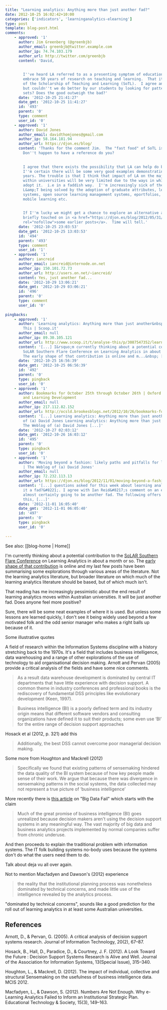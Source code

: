 ```yaml
---
title: "Learning analytics: Anything more than just another fad?"
date: 2012-10-25 16:02:42+10:00
categories: ['indicators', 'learninganalytics-elearning']
type: post
template: blog-post.html
comments:
    - approved: '1'
      author: Jim Greenberg (@greenbjb)
      author_email: greenbjb@twitter.example.com
      author_ip: 74.74.103.179
      author_url: http://twitter.com/greenbjb
      content: 'David,
    
    
        I''ve heard LA referred to as a presenting symptom of education''s failure to
        embrace 50 years of research on teaching and learning.  That it is the "fast food"
        of the Scholarship of Teaching and Learning (SoTL).  I agree and it is frustrating,
        but couldn''t we do better by our students by looking for patterns in these data
        sets? Does the good outweigh the bad?'
      date: '2012-10-25 21:41:27'
      date_gmt: '2012-10-25 11:41:27'
      id: '493'
      parent: '0'
      type: comment
      user_id: '0'
    - approved: '1'
      author: David Jones
      author_email: davidthomjones@gmail.com
      author_ip: 58.164.181.94
      author_url: https://djon.es/blog/
      content: 'Thanks for the comment Jim.  The "fast food" of SoTL is a good quote.
        Don''t happen to have a reference do you?
    
    
        I agree that there exists the possibility that LA can help do better by our students.
        I''m certain there will be some very good examples demonstrating this over coming
        years. The trouble is that I think that impact of LA on the majority of L&amp;T
        within universities will be very limited due to the ways in which institutions
        adopt it.  i.e in a faddish way.  I''m increasingly sick of the quality of university
        L&amp;T being solved by the adoption of graduate attributes, learning management
        systems, open source learning management systems, eportfolios, learning analytics,
        mobile learning etc.
    
    
        If I''m lucky we might get a chance to explore an alternative approach that is
        briefly touched on in <a href="https://djon.es/blog/2012/05/31/learning-analytics-engaging-with-and-changing-learning-and-teaching/"
        rel="nofollow">some earlier posts</a>.  Time will tell.'
      date: '2012-10-25 23:03:53'
      date_gmt: '2012-10-25 13:03:53'
      id: '494'
      parent: '493'
      type: comment
      user_id: '1'
    - approved: '1'
      author: iancreid
      author_email: iancreid@internode.on.net
      author_ip: 150.101.72.73
      author_url: http://users.on.net/~iancreid/
      content: Yes, just another fad...
      date: '2012-10-29 13:06:21'
      date_gmt: '2012-10-29 03:06:21'
      id: '496'
      parent: '0'
      type: comment
      user_id: '0'
    
pingbacks:
    - approved: '1'
      author: 'Learning analytics: Anything more than just another&nbsp;fad? | Analyse
        This | Scoop.it'
      author_email: null
      author_ip: 89.30.105.121
      author_url: http://www.scoop.it/t/analyse-this/p/3087547352/learning-analytics-anything-more-than-just-another-fad
      content: '[...] I&rsquo;m currently thinking about a potential contribution to the
        SoLAR Southern Flare Conference on Learning Analytics in about a month or so.
        The early shape of that contribution is online and m...&nbsp; [...]'
      date: '2012-10-25 16:56:39'
      date_gmt: '2012-10-25 06:56:39'
      id: '492'
      parent: '0'
      type: pingback
      user_id: '0'
    - approved: '1'
      author: Bookmarks for October 25th through October 26th | Oxford Centre for Staff
        and Learning Development
      author_email: null
      author_ip: 217.112.82.152
      author_url: http://ocsld.brookesblogs.net/2012/10/26/bookmarks-for-october-25th-through-october-26th/
      content: '[...] Learning analytics: Anything more than just another fad? | The Weblog
        of (a) David Jones Learning analytics: Anything more than just another fad? |
        The Weblog of (a) David Jones [...]'
      date: '2012-10-27 02:03:12'
      date_gmt: '2012-10-26 16:03:12'
      id: '495'
      parent: '0'
      type: pingback
      user_id: '0'
    - approved: '1'
      author: 'Moving beyond a fashion: likely paths and pitfalls for learning analytics
        | The Weblog of (a) David Jones'
      author_email: null
      author_ip: 72.232.113.13
      author_url: https://djon.es/blog/2012/11/01/moving-beyond-a-fashion-likely-paths-and-pitfalls-for-learning-analytics/
      content: '[...] questions asked for this week about learning analytics is, &#8220;is
        it a fad?&#8221;. I agree with Ian Reid&#8217;s comment on an earlier post, it&#8217;s
        almost certainly going to be another fad. The following offers some evidence for
        this, [...]'
      date: '2012-11-01 16:05:40'
      date_gmt: '2012-11-01 06:05:40'
      id: '497'
      parent: '0'
      type: pingback
      user_id: '0'
    
---
```


See also: [[blog-home | Home]]

I'm currently thinking about a potential contribution to the [SoLAR Southern Flare Conference](http://epress.lib.uts.edu.au/conferences/index.php/SoLAR/SSFC12/schedConf/overview) on Learning Analytics in about a month or so. The [early shape of that contribution](/blog2/2012/10/11/three-likely-paths-for-learning-analytics-and-academic-in-oz-higher-education/) is online and my last few posts have been summarising some explorations through various areas of the literature. Not the learning analytics literature, but broader literature on which much of the learning analytics literature should be based, but of which much isn't.

That reading has me increasingly pessimistic about the end result of learning analytics moves within Australian universities. It will be just another fad. Does anyone feel more positive?

Sure, there will be some neat examples of where it is used. But unless some lessons are learned quickly, I don't see it being widely used beyond a few motivated folk and the odd senior manager who makes a right balls up because of it.

Some illustrative quotes

A field of research within the Information Systems discipline with a history stretching back to the 1970s. It's a field that includes business intelligence, data warehousing and a range of other explorations of the use of technology to aid organisational decision making. Arnott and Pervan (2005) provide a critical analysis of the fields and have some nice comments.

> As a result data warehouse development is dominated by central IT departments that have little experience with decision support. A common theme in industry conferences and professional books is the rediscovery of fundamental DSS principles like evolutionary development (Keen, 1997).

> Business intelligence (BI) is a poorly defined term and its industry origin means that different software vendors and consulting organizations have defined it to suit their products; some even use ‘BI’ for the entire range of decision support approaches

Hosack et al (2012, p. 321) add this

> Additionally, the best DSS cannot overcome poor managerial decision making.

Some more from Houghton and Mackrell (2012)

> Specifically we found that existing patterns of sensemaking hindered the data quality of the BI system because of how key people made sense of their work. We argue that because there was divergence in sensemaking patterns in the social systems, the data collected may not represent a true picture of ‘business intelligence’

More recently there is [this article](http://www.cioinsight.com/c/a/Expert-Voices/Big-Data-Fail-Five-Principles-to-Save-Your-BI-Butt-759074/) on "Big Data Fail" which starts with the claim

> Much of the great promise of business intelligence (BI) goes unrealized because decision makers aren't using the decision support systems in any meaningful way. The vast majority of big data and business analytics projects implemented by normal companies suffer from chronic underuse.

And then proceeds to explain the traditional problem with information systems. The IT folk building systems no-body uses because the systems don't do what the users need them to do.

Talk about deja vu all over again.

Not to mention Macfadyen and Dawson's (2012) experience

> the reality that the institutional planning process was nonetheless dominated by technical concerns, and made little use of the intelligence revealed by the analytics process.

"dominated by technical concerns", sounds like a good prediction for the roll out of learning analytics in at least some Australian universities.

## References

Arnott, D., & Pervan, G. (2005). A critical analysis of decision support systems research. Journal of Information Technology, 20(2), 67–87.

Hosack, B., Hall, D., Paradice, D., & Courtney, J. F. (2012). A Look Toward the Future : Decision Support Systems Research is Alive and Well. Journal of the Association for Information Systems, 13(Special Issue), 315–340.

Houghton, L., & Mackrell, D. (2012). The impact of individual, collective and structural Sensemaking on the usefulness of business intelligence data. MCIS 2012.

Macfadyen, L., & Dawson, S. (2012). Numbers Are Not Enough. Why e-Learning Analytics Failed to Inform an Institutional Strategic Plan. Educational Technology & Society, 15(3), 149–163.